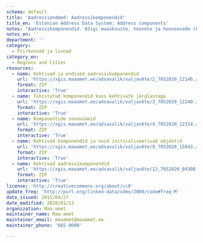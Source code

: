 ```yaml
---
schema: default
title: 'Aadressiandmed: Aadressikomponendid'
title_en: 'Estonian Address Data System: Address components'
notes: "Aadressikomponendid. Kõigi maaüksuste, hoonete ja hooneosade (korterite) aadressid ja ruumilised asukohad kaardil. Esimesed andmed pärinevad maakatastri algusaegadest 1992.a. ADS loodi 2007, peale seda on kättesaadav andmemuudatuste info. Igapäevased muudatused on kätte saadavad X-tee teenuste kaudu. Andmed on Aadressiandmete infosüsteemi avaliku teenuse <a href=\"https://xgis.maaamet.ee/adsavalik/extracts\">kodulehelt</a> tasuta kõigile kättesaadavad. Siinolevad andmed on 2020. aasta maikuu seisuga, eelmainitud kodulehel uuendatakse väljavõtteid 1 kord kuus."
notes_en: ''
department: ''
category:
  - Piirkonnad ja linnad
category_en:
  - Regions and Cities
resources:
  - name: Kehtivad ja endised aadressikomponendid
    url: 'https://xgis.maaamet.ee/adsavalik/valjav6te/2_7052020_12146.zip'
    format: ZIP
    interactive: 'True'
  - name: Tühistatud komponendid koos kehtivate järglastega
    url: 'https://xgis.maaamet.ee/adsavalik/valjav6te/3_7052020_12240.zip'
    format: ZIP
    interactive: 'True'
  - name: Komponentide sünonüümid
    url: 'https://xgis.maaamet.ee/adsavalik/valjav6te/4_7052020_12314.zip'
    format: ZIP
    interactive: 'True'
  - name: Kehtivad komponendid ja neid initsialiseerivad objektid
    url: 'https://xgis.maaamet.ee/adsavalik/valjav6te/8_7052020_15043.zip'
    format: ZIP
    interactive: 'True'
  - name: Kehtivad aadressikomponendid
    url: 'https://xgis.maaamet.ee/adsavalik/valjav6te/12_7052020_04308.zip'
    format: ZIP
    interactive: 'True'
license: 'http://creativecommons.org/about/cc0'
update_freq: 'http://purl.org/linked-data/sdmx/2009/code#freq-M'
date_issued: 2015/04/27
date_modified: 2020/01/13
organization: Maa-amet
maintainer_name: Maa-amet
maintainer_email: maaamet@maaamet.ee
maintainer_phone: '665 0600'

---
```

